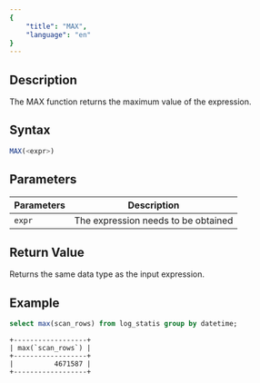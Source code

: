```yaml
---
{
    "title": "MAX",
    "language": "en"
}
---
```


## Description

The MAX function returns the maximum value of the expression.

## Syntax

```sql
MAX(<expr>)
```

## Parameters

| Parameters | Description |
| -- | -- |
| `expr` | The expression needs to be obtained |

## Return Value

Returns the same data type as the input expression.

## Example

```sql
select max(scan_rows) from log_statis group by datetime;
```

```text
+------------------+
| max(`scan_rows`) |
+------------------+
|          4671587 |
+------------------+
```
